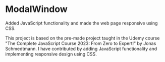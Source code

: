 # ModalWindow
Added JavaScript functionality and made the web page responsive using CSS.

This project is based on the pre-made project taught in the Udemy course "The Complete JavaScript Course 2023: From Zero to Expert!" by Jonas Schmedtmann. I have contributed by adding JavaScript functionality and implementing responsive design using CSS.
